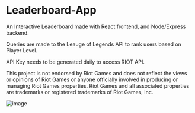 # Leaderboard-App
An Interactive Leaderboard made with React frontend, and Node/Express backend. 

Queries are made to the Leauge of Legends API to rank users based on Player Level. 

API Key needs to be generated daily to access RIOT API. 

This project is not endorsed by Riot Games and does not reflect the views or opinions of Riot Games
or anyone officially involved in producing or managing Riot Games properties. Riot Games and all
associated properties are trademarks or registered trademarks of Riot Games, Inc.

![image](https://user-images.githubusercontent.com/29319134/231990491-fdc001c3-ba47-4315-90b2-53e74aaad3b7.png)

